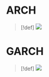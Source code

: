 # ARCH
> [!def]
> ![]((G)ARCH.assets/4f1295361696f615b2b56686abf8da79_MD5.jpeg)




# GARCH
> [!def]
> ![]((G)ARCH.assets/82fec3d74216f5ff2e1ff990e718d6b4_MD5.jpeg)




